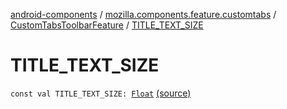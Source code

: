 [android-components](../../index.md) / [mozilla.components.feature.customtabs](../index.md) / [CustomTabsToolbarFeature](index.md) / [TITLE_TEXT_SIZE](./-t-i-t-l-e_-t-e-x-t_-s-i-z-e.md)

# TITLE_TEXT_SIZE

`const val TITLE_TEXT_SIZE: `[`Float`](https://kotlinlang.org/api/latest/jvm/stdlib/kotlin/-float/index.html) [(source)](https://github.com/mozilla-mobile/android-components/blob/master/components/feature/customtabs/src/main/java/mozilla/components/feature/customtabs/CustomTabsToolbarFeature.kt#L224)